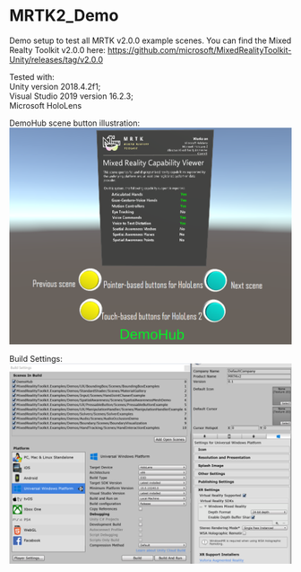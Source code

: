 # MRTK2_Demo
Demo setup to test all MRTK v2.0.0 example scenes. 
You can find the Mixed Realty Toolkit v2.0.0 here: https://github.com/microsoft/MixedRealityToolkit-Unity/releases/tag/v2.0.0

Tested with: <br>
  Unity version 2018.4.2f1; <br>
  Visual Studio 2019 version 16.2.3; <br>
  Microsoft HoloLens <br>
 
DemoHub scene button illustration: 
<img src="ReadMe_Images/ReadME%20demoHub%20buttons.PNG">
<br>

Build Settings: 
<img src="ReadMe_Images/BuildSettings.PNG">


  
 
